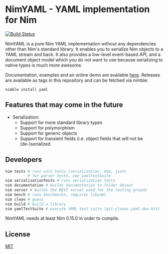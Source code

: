 # NimYAML - YAML implementation for Nim

[![Build Status](https://travis-ci.org/flyx/NimYAML.svg?branch=devel)](https://travis-ci.org/flyx/NimYAML)

NimYAML is a pure Nim YAML implementation without any dependencies other than
Nim's standard library. It enables you to serialize Nim objects to a YAML stream
and back. It also provides a low-level event-based API, and a document object
model which you do not want to use because serializing to native types is much
more awesome.

Documentation, examples and an online demo are available [here][1]. Releases are
available as tags in this repository and can be fetched via nimble:

    nimble install yaml

## Features that may come in the future

 * Serialization:
   - Support for more standard library types
   - Support for polymorphism
   - Support for generic objects
   - Support for transient fields (i.e. object fields that will not be
     (de-)serialized

## Developers

```bash
nim tests # runs unit tests (serialization, dom, json)
          # for parser tests, see yamlTestSuite
nim serializationTests # runs serialization tests
nim documentation # builds documentation to folder docout
nim server # builds the REST server used for the testing ground
nim bench # runs benchmarks, requires libyaml
nim clean # guess
nim build # build a library
nim yamlTestSuite # execute YAML test suite (git-clones yaml-dev-kit)
```

NimYAML needs at least Nim 0.15.0 in order to compile.

## License

[MIT][2]

 [1]: http://flyx.github.io/NimYAML/
 [2]: copying.txt